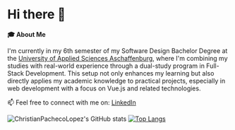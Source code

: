 # Hi there 👋
**🎓 About Me**

I'm currently in my 6th semester of my Software Design Bachelor Degree at the [University of Applied Sciences Aschaffenburg](https://www.th-ab.de/), where I'm combining my studies with real-world experience through a dual-study program in Full-Stack Development. This setup not only enhances my learning but also directly applies my academic knowledge to practical projects, especially in web development with a focus on Vue.js and related technologies.

📫 Feel free to connect with me on: [LinkedIn](https://www.linkedin.com/in/ChristianPachecoLopez)

![ChristianPachecoLopez's GitHub stats](https://github-readme-stats.vercel.app/api?username=ChristianPachecoLopez&show_icons=true&theme=vue-dark&hide=stars,contribs)
[![Top Langs](https://github-readme-stats.vercel.app/api/top-langs/?username=ChristianPachecoLopez&layout=compact&theme=vue-dark)](https://github.com/anuraghazra/github-readme-stats)

